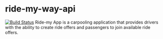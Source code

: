 # ride-my-way-api
[![Build Status](https://travis-ci.org/huxaiphaer/ride-my-way-api.svg?branch=develop)](https://travis-ci.org/huxaiphaer/ride-my-way-api)
Ride-my App is a carpooling application
that provides drivers with the ability to create ride offers and passengers  to join available ride offers.
